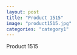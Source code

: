 ```yaml
---
layout: post
title: "Product 1515"
image: "product1515.jpg"
categories: "category1"
---
```

Product 1515
